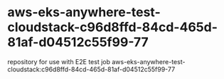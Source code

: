 # aws-eks-anywhere-test-cloudstack-c96d8ffd-84cd-465d-81af-d04512c55f99-77
repository for use with E2E test job aws-eks-anywhere-test-cloudstack:c96d8ffd-84cd-465d-81af-d04512c55f99-77
